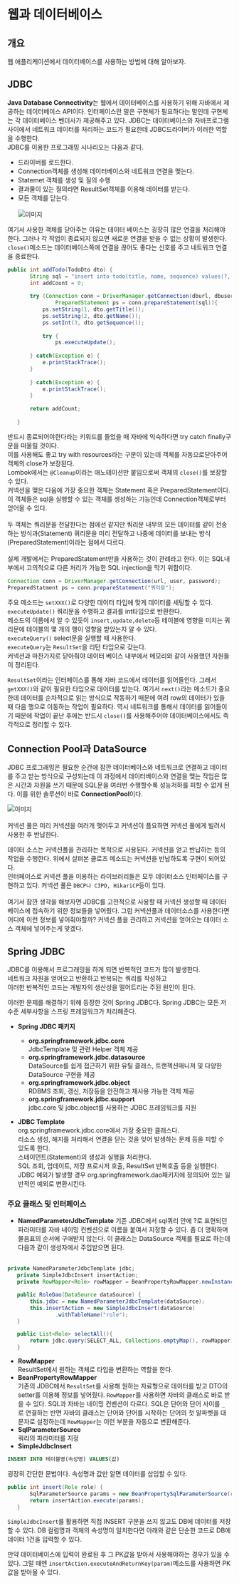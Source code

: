 # 웹과 데이터베이스

## 개요

웹 애플리케이션에서 데이터베이스를 사용하는 방법에 대해 알아보자.

## JDBC

 <b>Java Database Connectivity</b>는 웹에서 데이터베이스를 사용하기 위해 자바에서 제공하는 데이터베이스 API이다.
 인터페이스란 말은 구현체가 필요하다는 말인데 구현체는 각 데이터베이스 벤더사가 제공해주고 있다.
 JDBC는 데이터베이스와 자바프로그램 사이에서 네트워크 데이터를 처리하는 코드가 필요한데 JDBC드라이버가 이러한 역할을 수행한다.
 <br>
 JDBC를 이용한 프로그래밍 시나리오는 다음과 같다.
 * 드라이버를 로드한다.
 * Connection객체를 생성해 데이터베이스와 네트워크 연결을 맺는다.
 * Statemet 객체를 생성 및 질의 수행
 * 결과물이 있는 질의라면 ResultSet객체를 이용해 데이터를 받는다.
 * 모든 객체를 닫는다.
 <br><br>
 ![이미지](https://cphinf.pstatic.net/mooc/20180201_49/1517475141729UGWfv_PNG/2_11_1_JDBC_.PNG?type=w760)

 여기서 사용한 객체를 닫아주는 이유는 데이터 베이스는 굉장히 많은 연결을 처리해야 한다. 그러나 각 작업이 종료되지 않으면 새로운 연결을 받을 수 없는 상황이 발생한다. ```close()```메소드는 데이터베이스쪽에 연결을 끊어도 좋다는 신호를 주고 네트워크 연결을 종료한다.

 ``` java
 public int addTodo(TodoDto dto) {
		String sql = "insert into todo(title, name, sequence) values(?, ?, ?);";
		int addCount = 0;
		
		try (Connection conn = DriverManager.getConnection(dburl, dbuser, dbpw); 
				PreparedStatement ps = conn.prepareStatement(sql)){
			ps.setString(1, dto.getTitle());
			ps.setString(2, dto.getName());
			ps.setInt(3, dto.getSequence());
			
			try {
				ps.executeUpdate();
				
		} catch(Exception e) {
			e.printStackTrace();
		}
		
		} catch(Exception e) {
			e.printStackTrace();
		}
		
		return addCount;
		
	}
 ```

 반드시 종료되어야한다라는 키워드를 들었을 때 자바에 익숙하다면 try catch finally구문을 떠올릴 것이다.<br> 이를 사용해도 좋고 try with resources라는 구문이 있는데 객체를 자동으로닫아주어 객체의 close가 보장된다.<br>Lombok에서는 ```@Cleanup```이라는 애노테이션만 붙임으로써 객체의 ```close()```를 보장할 수 있다.<br>
 커넥션을 맺은 다음에 가장 중요한 객체는 Statement 혹은 PreparedStatement이다.<br>
 이 객체들은 sql을 실행할 수 있는 객체를 생성하는 기능인데 Connection객체로부터 얻어올 수 있다.<br><br>
 두 객체는 쿼리문을 전달한다는 점에선 같지만 쿼리문 내무의 모든 데이터를 같이 전송하는 방식과(Statement) 쿼리문을 미리 전달하고 나중에 데이터를 보내는 방식(PreparedStatement)이라는 점에서 다르다.<br><br>
 실제 개발에서는 PreparedStatement만을 사용하는 것이 관례라고 한다. 이는 SQL내부에서 고의적으로 다른 처리가 가능한 SQL injection을 막기 위함이다.

 ```java
 Connection conn = DriverManager.getConnection(url, user, password);
 PreparedStatment ps = conn.prepareStatement("쿼리문");
 ```
 주요 메소드는 ```setXXX()```로 다양한 데이터 타입에 맞게 데이터를 세팅할 수 있다.
 ```executeUpdate()``` 쿼리문을 수행하고 결과를 int타입으로 반환한다.<br> 메소드의 이름에서 알 수 있듯이 ```insert,update,delete```등 테이블에 영향을 미치는 쿼리문에 테이블의 몇 개의 행이 영향을 받았는지 알 수 있다.<br>
 ```executeQuery()``` select문을 실행할 때 사용한다.<br> ```executeQuery```는 ```ResultSet```을 리턴 타입으로 갖는다.<br> 커넥션과 마찬가지로 닫아줘야 데이터 베이스 내부에서 메모리와 같이 사용했던 자원들이 정리된다.<br>

 ```ResultSet```이라는 인터페이스를 통해 자바 코드에서 데이터를 읽어들인다. 그래서 ```getXXX()```와 같이 필요한 타입으로 데이터를 받는다. 여기서 ```next()```라는 메소드가 중요한데 데이터를 순차적으로 읽는 방식으로 작동하기 때문에 여려 row의 데이터가 있을 때 다음 행으로 이동하는 작업이 필요하다. 역시 네트워크를 통해서 데이터를 읽어들이기 때문에 작업이 끝난 후에는 반드시 ```close()```를 사용해주어야 데이터베이스에서도 즉각적으로 정리할 수 있다.

## Connection Pool과 DataSource

  JDBC 프로그래밍은 필요한 순간에 잠깐 데이터베이스와 네트워크로 연결하고 데이터를 주고 받는 방식으로 구성되는데 이 과정에서 데이터베이스와 연결을 맺는 작업은 많은 시간과 자원을 쓰기 때문에 SQL문을 여러번 수행할수록 성능저하를 피할 수 없게 된다. 이를 위한 솔루션이 바로 <b>ConnectionPool</b>이다.

 ![이미지](https://cphinf.pstatic.net/mooc/20180208_14/15180684447693OANG_JPEG/3_8_2_ConnectionPool.jpg?type=w760)<br><br>
커넥션 풀은 미리 커넥션을 여러개 맺어두고 커넥션이 플요하면 커넥션 풀에게 빌려서 사용한 후 반납한다.

데이터 소스는 커넥션풀을 관리하는 목적으로 사용된다. 커넥션을 얻고 반납하는 등의 작업을 수행한다. 위에서 살펴본 클로즈 메소드는 커넥션을 반납하도록 구현이 되어있다.<br> 인터페이스로 커넥션 풀을 이용하는 라이브러리들은 모두 데이터소스 인터페이스를 구현하고 있다. 커넥션 풀은 	```DBCP나 C3PO, HikariCP```등이 있다.<br><br>
여기서 잠깐 생각을 해보자면 JDBC를 고전적으로 사용할 때 커넥션 생성할 때 데이터 베이스에 접속하기 위한 정보들을 넣어줬다. 그럼 커넥션풀과 데이터소스를 사용한다면 어디에 이런 정보를 넣어줘야할까? 커넥션 플을 관리하고 커넥션을 얻어오는 데이터 소스 객체에 넣어주는게 맞겠다.

## Spring JDBC

JDBC를 이용해서 프로그래밍을 하게 되면 반복적인 코드가 많이 발생한다.<br>
네트워크 자원을 얻어오고 반환하고 반복되는 쿼리를 작성하고<br>
이러한 반복적인 코드는 개발자의 생산성을 떨어트리는 주된 원인이 된다.

이러한 문제를 해결하기 위해 등장한 것이 Spring JDBC다.
Spring JDBC는 모든 저수준 세부사항을 스프링 프레임워크가 처리해준다.

* <b>Spring JDBC 패키지</b>

  * <b>org.springframework.jdbc.core</b><br>
	  JdbcTemplate 및 관련 Helper 객체 제공
  * <b>org.springframework.jdbc.datasource</b><br>
		DataSource를 쉽게 접근하기 위한 유틸 클래스, 트랜젝션매니져 및 다양한 DataSource 구현을 제공
  * <b>org.springframework.jdbc.object</b><br>
    RDBMS 조회, 갱신, 저장등을 안전하고 재사용 가능한 객제 제공
  * <b>org.springframework.jdbc.support</b><br>
		jdbc.core 및 jdbc.object를 사용하는 JDBC 프레임워크를 지원

* <b>JDBC Template</b><br>
	org.springframework.jdbc.core에서 가장 중요한 클래스다.<br>
  리소스 생성, 해지를 처리해서 연결을 닫는 것을 잊어 발생하는 문제 등을 피할 수 있도록 한다.<br>
  스테이먼트(Statement)의 생성과 실행을 처리한다.<br>
  SQL 조회, 업데이트, 저장 프로시저 호출, ResultSet 반복호출 등을 실행한다.<br>
  JDBC 예외가 발생할 경우 org.springframework.dao패키지에 정의되어 있는 일반적인 예외로 변환시킨다.<br>

### 주요 클래스 및 인터페이스

* <b>NamedParameterJdbcTemplate</b>
 기존 JDBC에서 sql쿼리 안에 ?로 표현되던 파라미터를 자바 네이밍 컨벤션으로 이름을 붙여서 지정할 수 있다. 좀 더 명확하며 물음표의 순서에 구애받지 않는다. 이 클래스는 DataSource 객체를 필요로 하는데 다음과 같이 생성자에서 주입받으면 된다. <br><br>
 ```java
 private NamedParameterJdbcTemplate jdbc;
	private SimpleJdbcInsert insertAction;
	private RowMapper<Role> rowMapper = BeanPropertyRowMapper.newInstance(Role.class);

	public RoleDao(DataSource dataSource) {
		this.jdbc = new NamedParameterJdbcTemplate(dataSource);
		this.insertAction = new SimpleJdbcInsert(dataSource)
                .withTableName("role");
	}

	public List<Role> selectAll(){
		return jdbc.query(SELECT_ALL, Collections.emptyMap(), rowMapper);
	}
 ```
 
* <b>RowMapper</b><br>
 	ResultSet에서 원하는 객체로 타입을 변환하는 역할을 한다.
* <b>BeanPropertyRowMapper</b><br>
 기존의 JDBC에서 ```ResultSet```를 사용해 원하는 자료형으로 데이터를 받고 DTO의 setter를 이용해 정보를 넣어줬다. ```RowMapper```를 사용하면 자바의 클래스로 바로 받을 수 있다.
 SQL과 자바는 네이밍 컨벤션이 다르다. SQL은 단어와 단어 사이를 ```_``` 로 연결하는 반면 자바의 클래스는 단어와 단어를 시작하는 단어의 첫 알파벳을 대문자로 설정하는데 ```RowMapper```는 이런 부분을 자동으로 변환해준다.
* <b>SqlParameterSource</b><br>
	쿼리의 파라미터를 지정
* <b>SimpleJdbcInsert</b><br>

```sql
INSERT INTO 테이블명(속성명) VALUES(값)
```

굉장히 간단한 문법이다. 속성명과 값만 알면 데이터를 삽입할 수 있다.

 ```java
 public int insert(Role role) {
		SqlParameterSource params = new BeanPropertySqlParameterSource(role);
		return insertAction.execute(params);
	}
 ```
 ```SimpleJdbcInsert```를 활용하면 직접 INSERT 구문을 쓰지 않고도 DB에 데이터를 저장할 수 있다. DB 컬럼명과 객체의 속성명이 일치한다면 아래와 같은 단순한 코드로 DB에 데이터 1건을 입력할 수 있다.

 만약 데이터베이스에 입력이 완료된 후 그 PK값을 받아서 사용해야하는 경우가 있을 수 있다. 그럴 때엔 `insertAction.executeAndReturnKey(param)`메소드를 사용하면 PK값을 받아올 수 있다.

